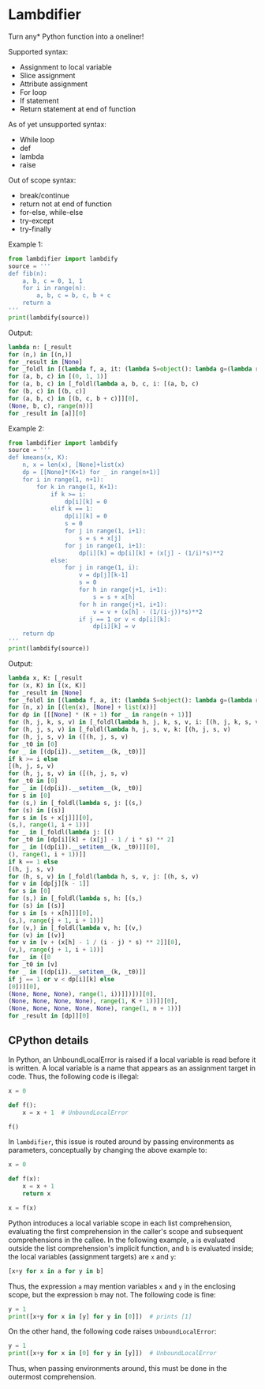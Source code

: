 Lambdifier
==========

Turn any* Python function into a oneliner!

Supported syntax:
- Assignment to local variable
- Slice assignment
- Attribute assignment
- For loop
- If statement
- Return statement at end of function

As of yet unsupported syntax:
- While loop
- def
- lambda
- raise

Out of scope syntax:
- break/continue
- return not at end of function
- for-else, while-else
- try-except
- try-finally

Example 1:

```python
from lambdifier import lambdify
source = '''
def fib(n):
    a, b, c = 0, 1, 1
    for i in range(n):
        a, b, c = b, c, b + c
    return a
'''
print(lambdify(source))
```

Output:

```python
lambda n: [_result
for (n,) in [(n,)]
for _result in [None]
for _foldl in [(lambda f, a, it: (lambda S=object(): lambda g=(lambda rec, f, a, it: [a if i is S else rec(rec, f, f(*a, i), it) for i in [next(it, S)]][0]): g(g, f, a, iter(it)))()())]
for (a, b, c) in [(0, 1, 1)]
for (a, b, c) in [_foldl(lambda a, b, c, i: [(a, b, c)
for (b, c) in [(b, c)]
for (a, b, c) in [(b, c, b + c)]][0],
(None, b, c), range(n))]
for _result in [a]][0]
```

Example 2:

```python
from lambdifier import lambdify
source = '''
def kmeans(x, K):
    n, x = len(x), [None]+list(x)
    dp = [[None]*(K+1) for _ in range(n+1)]
    for i in range(1, n+1):
        for k in range(1, K+1):
            if k >= i:
                dp[i][k] = 0
            elif k == 1:
                dp[i][k] = 0
                s = 0
                for j in range(1, i+1):
                    s = s + x[j]
                for j in range(1, i+1):
                    dp[i][k] = dp[i][k] + (x[j] - (1/i)*s)**2
            else:
                for j in range(1, i):
                    v = dp[j][k-1]
                    s = 0
                    for h in range(j+1, i+1):
                        s = s + x[h]
                    for h in range(j+1, i+1):
                        v = v + (x[h] - (1/(i-j))*s)**2
                    if j == 1 or v < dp[i][k]:
                        dp[i][k] = v
    return dp
'''
print(lambdify(source))
```

Output:
```python
lambda x, K: [_result
for (x, K) in [(x, K)]
for _result in [None]
for _foldl in [(lambda f, a, it: (lambda S=object(): lambda g=(lambda rec, f, a, it: [a if i is S else rec(rec, f, f(*a, i), it) for i in [next(it, S)]][0]): g(g, f, a, iter(it)))()())]
for (n, x) in [(len(x), [None] + list(x))]
for dp in [[[None] * (K + 1) for _ in range(n + 1)]]
for (h, j, k, s, v) in [_foldl(lambda h, j, k, s, v, i: [(h, j, k, s, v)
for (h, j, s, v) in [_foldl(lambda h, j, s, v, k: [(h, j, s, v)
for (h, j, s, v) in ([(h, j, s, v)
for _t0 in [0]
for _ in [(dp[i]).__setitem__(k, _t0)]]
if k >= i else
[(h, j, s, v)
for (h, j, s, v) in ([(h, j, s, v)
for _t0 in [0]
for _ in [(dp[i]).__setitem__(k, _t0)]
for s in [0]
for (s,) in [_foldl(lambda s, j: [(s,)
for (s) in [(s)]
for s in [s + x[j]]][0],
(s,), range(1, i + 1))]
for _ in [_foldl(lambda j: [()
for _t0 in [dp[i][k] + (x[j] - 1 / i * s) ** 2]
for _ in [(dp[i]).__setitem__(k, _t0)]][0],
(), range(1, i + 1))]]
if k == 1 else
[(h, j, s, v)
for (h, s, v) in [_foldl(lambda h, s, v, j: [(h, s, v)
for v in [dp[j][k - 1]]
for s in [0]
for (s,) in [_foldl(lambda s, h: [(s,)
for (s) in [(s)]
for s in [s + x[h]]][0],
(s,), range(j + 1, i + 1))]
for (v,) in [_foldl(lambda v, h: [(v,)
for (v) in [(v)]
for v in [v + (x[h] - 1 / (i - j) * s) ** 2]][0],
(v,), range(j + 1, i + 1))]
for _ in ([0
for _t0 in [v]
for _ in [(dp[i]).__setitem__(k, _t0)]]
if j == 1 or v < dp[i][k] else
[0])][0],
(None, None, None), range(1, i))]])])][0],
(None, None, None, None), range(1, K + 1))]][0],
(None, None, None, None, None), range(1, n + 1))]
for _result in [dp]][0]
```


CPython details
---------------

In Python, an UnboundLocalError is raised if a local variable is read before it is written.
A local variable is a name that appears as an assignment target in code.
Thus, the following code is illegal:

```python
x = 0

def f():
    x = x + 1  # UnboundLocalError

f()
```

In `lambdifier`, this issue is routed around by passing environments as parameters,
conceptually by changing the above example to:

```python
x = 0

def f(x):
    x = x + 1
    return x

x = f(x)
```

Python introduces a local variable scope in each list comprehension,
evaluating the first comprehension in the caller's scope
and subsequent comprehensions in the callee.
In the following example, `a` is evaluated outside the list comprehension's implicit function,
and `b` is evaluated inside; the local variables (assignment targets) are `x` and `y`:

```python
[x+y for x in a for y in b]
```

Thus, the expression `a` may mention variables `x` and `y` in the enclosing scope,
but the expression `b` may not. The following code is fine:

```python
y = 1
print([x+y for x in [y] for y in [0]])  # prints [1]
```

On the other hand, the following code raises `UnboundLocalError`:

```python
y = 1
print([x+y for x in [0] for y in [y]])  # UnboundLocalError
```

Thus, when passing environments around,
this must be done in the outermost comprehension.
